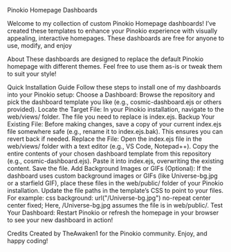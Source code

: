 Pinokio Homepage Dashboards

Welcome to my collection of custom Pinokio Homepage dashboards! I’ve created these templates to enhance your Pinokio experience with visually appealing, interactive homepages. These dashboards are free for anyone to use, modify, and enjoy

About
These dashboards are designed to replace the default Pinokio homepage with different themes. Feel free to use them as-is or tweak them to suit your style!

Quick Installation Guide
Follow these steps to install one of my dashboards into your Pinokio setup:
Choose a Dashboard: Browse the repository and pick the dashboard template you like (e.g., cosmic-dashboard.ejs or others provided).
Locate the Target File: In your Pinokio installation, navigate to the web/views/ folder. The file you need to replace is index.ejs.
Backup Your Existing File: Before making changes, save a copy of your current index.ejs file somewhere safe (e.g., rename it to index.ejs.bak). This ensures you can revert back if needed.
Replace the File:
Open the index.ejs file in the web/views/ folder with a text editor (e.g., VS Code, Notepad++).
Copy the entire contents of your chosen dashboard template from this repository (e.g., cosmic-dashboard.ejs).
Paste it into index.ejs, overwriting the existing content.
Save the file.
Add Background Images or GIFs (Optional):
If the dashboard uses custom background images or GIFs (like Universe-bg.jpg or a starfield GIF), place these files in the web/public/ folder of your Pinokio installation.
Update the file paths in the template’s CSS to point to your files. For example:
css
background: url("/Universe-bg.jpg") no-repeat center center fixed;
Here, /Universe-bg.jpg assumes the file is in web/public/.
Test Your Dashboard: Restart Pinokio or refresh the homepage in your browser to see your new dashboard in action!

Credits
Created by TheAwaken1 for the Pinokio community. Enjoy, and happy coding!
